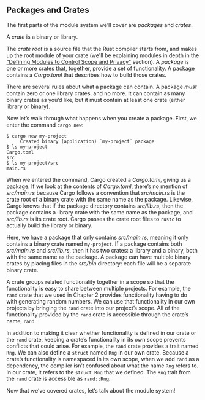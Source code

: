 ## Packages and Crates

The first parts of the module system we’ll cover are *packages* and *crates*.

A *crate* is a binary or library.

<!--- Below: who is using the source file to build the crate? Can you specify
in text? --->
<!-- Done /Carol -->

The *crate root* is a source file that the Rust compiler starts from, and makes
up the root module of your crate (we'll be explaining modules in depth in the
["Defining Modules to Control Scope and Privacy"][modules]<!-- ignore -->
section). A *package* is one or more crates that, together, provide a set of
functionality. A package contains a *Cargo.toml* that describes how to build
those crates.

<!--- Above: can you say what a package is? don't think this is technically
correct but something structured like "A package is a group of files that
describe how to build one or more crate. They include a Cargo.toml file. ": or
something like that. --->
<!-- Done /Carol -->

There are several rules about what a package can contain. A package *must*
contain zero or one library crates, and no more. It can contain as many binary
crates as you’d like, but it must contain at least one crate (either library or
binary).

<!--- are they already familiar with the distinction between these two
types of crate? --->
<!-- Yes, we covered this in chapter 2. /Carol -->

Now let’s walk through what happens when you create a package. First, we enter
the command `cargo new`:

```text
$ cargo new my-project
     Created binary (application) `my-project` package
$ ls my-project
Cargo.toml
src
$ ls my-project/src
main.rs
```

<!-- Should there be mention of src.main? -->
<!-- No, I've clarified /Carol -->

When we entered the command, Cargo created a *Cargo.toml*, giving us a package.
If we look at the contents of *Cargo.toml*, there’s no mention of *src/main.rs*
because Cargo follows a convention that *src/main.rs* is the crate root of a
binary crate with the same name as the package. Likewise, Cargo knows that if
the package directory contains *src/lib.rs*, then the package contains a
library crate with the same name as the package, and *src/lib.rs* is its crate
root. Cargo passes the crate root files to `rustc` to actually build the
library or binary.

<!--- below: can you introduce these hypotheticals by describing what's in the
package above so the reader has a concrete example? --->
<!-- Done /Carol -->

Here, we have a package that only contains *src/main.rs*, meaning it only
contains a binary crate named `my-project`. If a package contains both
*src/main.rs* and *src/lib.rs*, then it has two crates: a library and a binary,
both with the same name as the package. A package can have multiple binary
crates by placing files in the *src/bin* directory: each file will be a
separate binary crate.

A crate groups related functionality together in a scope so that the
functionality is easy to share between multiple projects. For example, the
`rand` crate that we used in Chapter 2 provides functionality having to do with
generating random numbers. We can use that functionality in our own projects by
bringing the `rand` crate into our project’s scope. All of the functionality
provided by the `rand` crate is accessible through the crate’s name, `rand`.

In addition to making it clear whether functionality is defined in our crate or
the `rand` crate, keeping a crate’s functionality in its own scope prevents
conflicts that could arise. For example, the `rand` crate provides a trait
named `Rng`. We can also define a `struct` named `Rng` in our own crate.
Because a crate’s functionality is namespaced in its own scope, when we add
`rand` as a dependency, the compiler isn’t confused about what the name `Rng`
refers to. In our crate, it refers to the `struct Rng` that we defined. The
`Rng` trait from the `rand` crate is accessible as `rand::Rng`.

<!--- how do crates relate to scope? Could you address in text --->
<!-- Done, above /Carol -->

Now that we’ve covered crates, let’s talk about the module system!

[modules]: ch07-02-defining-modules-to-control-scope-and-privacy.html
